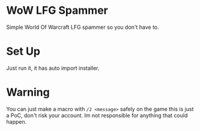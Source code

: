 # WoW LFG Spammer
 Simple World Of Warcraft LFG spammer so you don't have to.
# Set Up
 Just run it, it has auto import installer.
# Warning
 You can just make a macro with `/2 <message>` safely on the game this is just a PoC, don't risk your account. Im not responsible for anything that could happen.